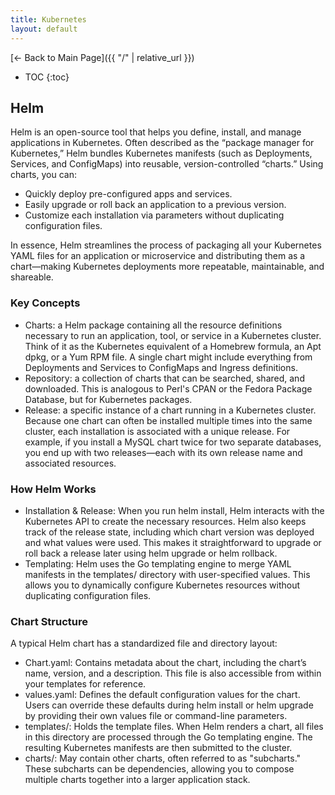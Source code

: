 ```yaml
---
title: Kubernetes
layout: default
---
```


[← Back to Main Page]({{ "/" | relative_url }})

* TOC
{:toc}

## Helm
Helm is an open-source tool that helps you define, install, and manage applications in Kubernetes. Often described as the “package manager for Kubernetes,” Helm bundles Kubernetes manifests (such as Deployments, Services, and ConfigMaps) into reusable, version-controlled “charts.” Using charts, you can:

* Quickly deploy pre-configured apps and services.
* Easily upgrade or roll back an application to a previous version.
* Customize each installation via parameters without duplicating configuration files.

In essence, Helm streamlines the process of packaging all your Kubernetes YAML files for an application or microservice and distributing them as a chart—making Kubernetes deployments more repeatable, maintainable, and shareable.

### Key Concepts
* Charts: a Helm package containing all the resource definitions necessary to run an application, tool, or service in a Kubernetes cluster. Think of it as the Kubernetes equivalent of a Homebrew formula, an Apt dpkg, or a Yum RPM file. A single chart might include everything from Deployments and Services to ConfigMaps and Ingress definitions.
* Repository: a collection of charts that can be searched, shared, and downloaded. This is analogous to Perl's CPAN or the Fedora Package Database, but for Kubernetes packages.
* Release: a specific instance of a chart running in a Kubernetes cluster. Because one chart can often be installed multiple times into the same cluster, each installation is associated with a unique release. For example, if you install a MySQL chart twice for two separate databases, you end up with two releases—each with its own release name and associated resources.

### How Helm Works
* Installation & Release: When you run helm install, Helm interacts with the Kubernetes API to create the necessary resources. Helm also keeps track of the release state, including which chart version was deployed and what values were used. This makes it straightforward to upgrade or roll back a release later using helm upgrade or helm rollback.
* Templating: Helm uses the Go templating engine to merge YAML manifests in the templates/ directory with user-specified values. This allows you to dynamically configure Kubernetes resources without duplicating configuration files.

### Chart Structure
A typical Helm chart has a standardized file and directory layout:
* Chart.yaml: Contains metadata about the chart, including the chart’s name, version, and a description. This file is also accessible from within your templates for reference.
* values.yaml: Defines the default configuration values for the chart. Users can override these defaults during helm install or helm upgrade by providing their own values file or command-line parameters.
* templates/: Holds the template files. When Helm renders a chart, all files in this directory are processed through the Go templating engine. The resulting Kubernetes manifests are then submitted to the cluster.
* charts/:  May contain other charts, often referred to as "subcharts." These subcharts can be dependencies, allowing you to compose multiple charts together into a larger application stack.
<script src="{{ '/assets/js/dark-mode.js' | relative_url }}"></script>
